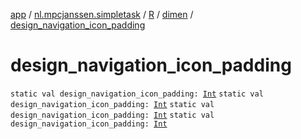 [app](../../../index.md) / [nl.mpcjanssen.simpletask](../../index.md) / [R](../index.md) / [dimen](index.md) / [design_navigation_icon_padding](.)

# design_navigation_icon_padding

`static val design_navigation_icon_padding: `[`Int`](https://kotlinlang.org/api/latest/jvm/stdlib/kotlin/-int/index.html)
`static val design_navigation_icon_padding: `[`Int`](https://kotlinlang.org/api/latest/jvm/stdlib/kotlin/-int/index.html)
`static val design_navigation_icon_padding: `[`Int`](https://kotlinlang.org/api/latest/jvm/stdlib/kotlin/-int/index.html)
`static val design_navigation_icon_padding: `[`Int`](https://kotlinlang.org/api/latest/jvm/stdlib/kotlin/-int/index.html)